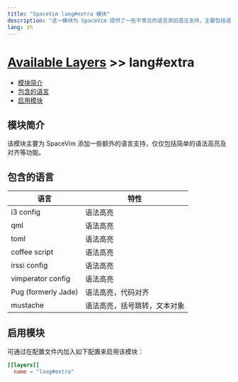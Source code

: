 ```yaml
---
title: "SpaceVim lang#extra 模块"
description: "这一模块为 SpaceVim 提供了一些不常见的语言添加语法支持，主要包括语法高亮、对齐等特性。"
lang: zh
---
```


# [Available Layers](../../) >> lang#extra

<!-- vim-markdown-toc GFM -->

- [模块简介](#模块简介)
- [包含的语言](#包含的语言)
- [启用模块](#启用模块)

<!-- vim-markdown-toc -->

## 模块简介

该模块主要为 SpaceVim 添加一些额外的语言支持，仅仅包括简单的语法高亮及对齐等功能。

## 包含的语言

| 语言                | 特性                         |
| ------------------- | ---------------------------- |
| i3 config           | 语法高亮                     |
| qml                 | 语法高亮                     |
| toml                | 语法高亮                     |
| coffee script       | 语法高亮                     |
| irssi config        | 语法高亮                     |
| vimperator config   | 语法高亮                     |
| Pug (formerly Jade) | 语法高亮，代码对齐           |
| mustache            | 语法高亮，括号跳转，文本对象 |

## 启用模块

可通过在配置文件内加入如下配置来启用该模块：

```toml
[[layers]]
  name = "lang#extra"
```
